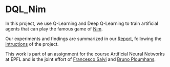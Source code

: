 # DQL_Nim
In this project, we use Q-Learning and Deep Q-Learning to train artificial agents that can play the famous game of [Nim](https://it.wikipedia.org/wiki/Nim).

Our experiments and findings are summarized in our [Report](Report.pdf), following the [intructions](Assignment.pdf) of the project.

This work is part of an assignment for the course Artificial Neural Networks at EPFL and is the joint effort of [Francesco Salvi](https://github.com/frasalvi) and [Bruno Ploumhans](https://github.com/Technici4n).
